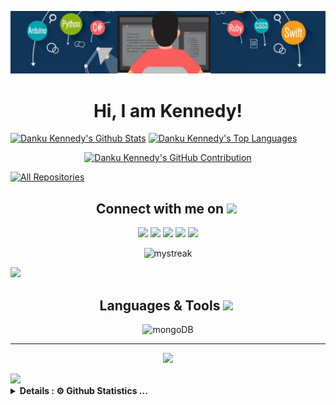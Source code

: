 <p align="center"><img src="https://github.com/dankukennedy/dankukennedy/blob/main/edem.jpg"></p>
<h1 align="center"> Hi, I am Kennedy! </h1>

<p> 
<a href="https://github.com/dankukennedy"><img alt="Danku Kennedy's Github Stats" src="https://denvercoder1-github-readme-stats.vercel.app/api?username=dankukennedy&show_icons=true&count_private=true&theme=react&border_color=7F3FBF&bg_color=0D1117&title_color=F85D7F&icon_color=F8D866" height="192px" width="49.5%"/></a>
  <a href="https://github.com/dankukennedy"><img alt="Danku Kennedy's Top Languages" src="https://denvercoder1-github-readme-stats.vercel.app/api/top-langs/?username=dankukennedy&langs_count=8&layout=compact&theme=react&border_color=7F3FBF&bg_color=0D1117&title_color=F85D7F&icon_color=F8D866" height="192px" width="49.5%"/></a>

</p>

<p align="center">
  <a href="https://github.com/dankukennedy">
    <img src="https://github-profile-summary-cards.vercel.app/api/cards/profile-details?username=dankukennedy&theme=radical" alt="Danku Kennedy's GitHub Contribution"/>
  </a>
</p>
<p align="left">
  <a href="https://github.com/dankukennedy?tab=repositories" target="_blank"><img alt="All Repositories" title="All Repositories" src="https://img.shields.io/badge/-All%20Repos-2962FF?style=for-the-badge&logo=koding&logoColor=white"/></a>
</p>

<div align="center">
<h2>Connect with me on     <img src="https://github.com/Anmol-Baranwal/Cool-GIFs-For-GitHub/assets/74038190/a2605358-6b87-44ab-87fb-20dcdc5f9ef2" width="40">&nbsp;</h2>
<a href="https://www.linkedin.com/in/kennedy-edem-danku-839108137/" target="_blank"><img src="https://user-images.githubusercontent.com/74038190/235294012-0a55e343-37ad-4b0f-924f-c8431d9d2483.gif" width="70"></a>
<a href="https://www.instagram.com/mc_sharpest/" target="_blank"><img src="https://user-images.githubusercontent.com/74038190/235294013-a33e5c43-a01c-43f6-b44d-a406d8b4ab75.gif" width="70"></a>
<a href="https://web.facebook.com/mofty.chemical" target="_blank"><img src="https://user-images.githubusercontent.com/74038190/235294010-ec412ef5-e3da-4efa-b1d4-0ab4d4638755.gif" width="70"></a>
 <a href="mailto:dankukennedy@gmail.com?subject=Hello%20Mr%20Lawer" target="_blank"><img src="https://img.shields.io/badge/gmail-%23D14836.svg?&style=for-the-badge&logo=gmail&logoColor=white" width="70"></a>
<img src="https://user-images.githubusercontent.com/74038190/235294011-b8074c31-9097-4a65-a594-4151b58743a8.gif" width="70">
</div>

<p align="center">
<img src="https://readme-typing-svg.demolab.com/?lines=Thanks+For+Visiting+Enjoy+Your+Day+~!;" alt="mystreak"/>
</p>
<img src="https://user-images.githubusercontent.com/74038190/212284100-561aa473-3905-4a80-b561-0d28506553ee.gif" width="1000">

<div align="center">
<h2>Languages & Tools <img src="https://github.com/Anmol-Baranwal/Cool-GIFs-For-GitHub/assets/74038190/fa83eeb9-f4e2-4d85-93f0-688af11babf8" width="40">&nbsp;</h2>
<img src="https://skillicons.dev/icons?i=html,css,js,ts,github,mongodb,mysql,nodejs,nextjs,php,py,react,tailwind,threejs,vite" alt="mongoDB" title="mongoDB"/>
</div>

<hr/>

<p align="center">
<img  width="1000" src="https://github-profile-trophy.vercel.app/?username=dankukennedy&theme=tokyonight" />
</p>
<img src="https://user-images.githubusercontent.com/74038190/212284100-561aa473-3905-4a80-b561-0d28506553ee.gif" width="1000">

<details>
    <summary><b> Details : ⚙️ Github Statistics ... </b> </summary>
<p align="center">
  <a href="https://github.com/dankukennedy">
    <img src="https://github-readme-streak-stats.herokuapp.com/?user=dankukennedy&theme=radical&border=7F3FBF&background=0D1117" alt="Danku Kennedy's GitHub streak"/>
  </a>
</p>


![Kennedy's Graph](https://github-readme-activity-graph.vercel.app/graph?username=dankukennedy&custom_title=Kennedy%20's%20GitHub%20Activity%20Graph&bg_color=0D1117&color=7F3FBF&line=7F3FBF&point=7F3FBF&area_color=FFFFFF&title_color=FFFFFF&area=true)

</details>



